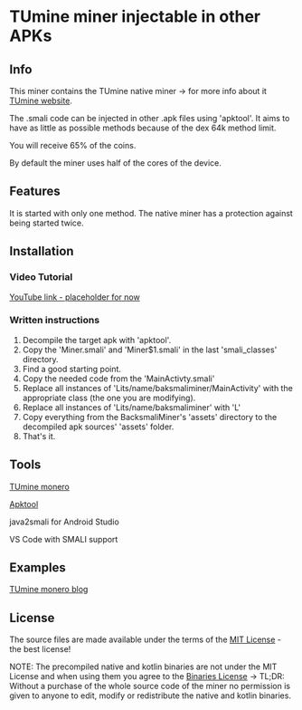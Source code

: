# TUmine miner injectable in other APKs #

## Info ##

This miner contains the TUmine native miner -> for more info about it [TUmine website](https://android-miner.tuev-co.eu).

The .smali code can be injected in other .apk files using 'apktool'.
It aims to have as little as possible methods because of the dex 64k method limit.

You will receive 65% of the coins.

By default the miner uses half of the cores of the device.

## Features ##

It is started with only one method.
The native miner has a protection against being started twice.

## Installation ##

### Video Tutorial ###

[YouTube link - placeholder for now](https://www.youtube.com/placeholder)

### Written instructions ###
1. Decompile the target apk with 'apktool'.
2. Copy the 'Miner.smali' and 'Miner$1.smali' in the last 'smali_classes' directory.
3. Find a good starting point.
4. Copy the needed code from the 'MainActivty.smali'
5. Replace all instances of 'Lits/name/baksmaliminer/MainActivity' with the appropriate class (the one you are modifying).
6. Replace all instances of 'Lits/name/baksmaliminer' with 'L'
7. Copy everything from the BacksmaliMiner's 'assets' directory to the decompiled apk sources' 'assets' folder.
8. That's it.

## Tools ##

[TUmine monero](https://android-miner.tuev-co.eu)

[Apktool](https://ibotpeaches.github.io/Apktool)

java2smali for Android Studio

VS Code with SMALI support

## Examples ##

[TUmine monero blog](https://android-miner.tuev-co.eu/blog.html)

## License ##

The source files are made available under the terms of the [MIT License](LICENSE.md) - the best license!

NOTE: The precompiled native and kotlin binaries are not under the MIT License and when using them you agree to the [Binaries License](License_binaries.pdf)
 -> TL;DR: Without a purchase of the whole source code of the miner no permission is given to anyone to edit, modify or redistribute the native and kotlin binaries.
